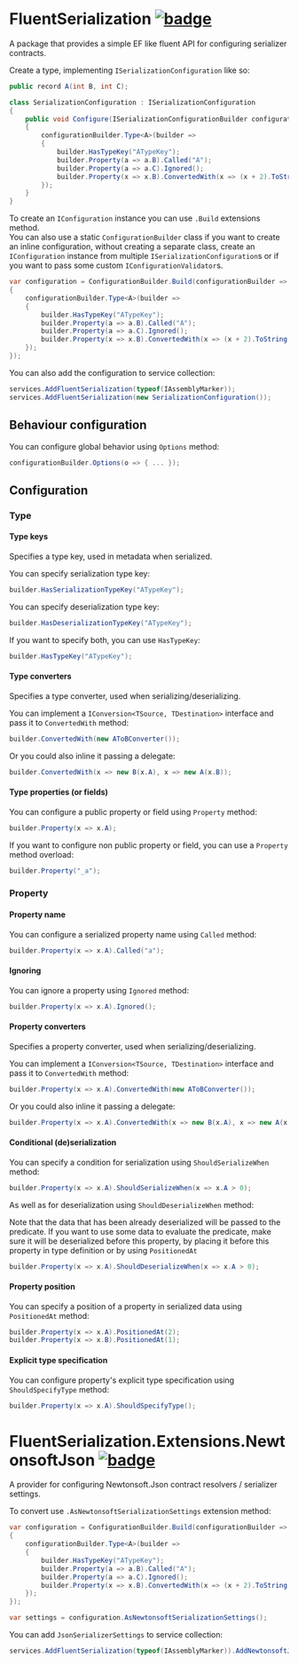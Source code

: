 # FluentSerialization [![badge](https://img.shields.io/nuget/v/ronimizy.FluentSerialization?style=flat-square)](https://www.nuget.org/packages/ronimizy.FluentSerialization/)

A package that provides a simple EF like fluent API for configuring serializer contracts.

Create a type, implementing `ISerializationConfiguration` like so:

```cs
public record A(int B, int C);

class SerializationConfiguration : ISerializationConfiguration
{
    public void Configure(ISerializationConfigurationBuilder configurationBuilder)
    {
        configurationBuilder.Type<A>(builder =>
        {
            builder.HasTypeKey("ATypeKey");
            builder.Property(a => a.B).Called("A");
            builder.Property(a => a.C).Ignored();
            builder.Property(x => x.B).ConvertedWith(x => (x + 2).ToString(), int.Parse);
        });
    }
}
```

To create an `IConfiguration` instance you can use `.Build` extensions method. \
You can also use a static `ConfigurationBuilder` class if you want to create an inline configuration, without creating a
separate class,
create an `IConfiguration` instance from multiple `ISerializationConfiguration`s or if you want to pass some
custom `IConfigurationValidator`s.

```cs
var configuration = ConfigurationBuilder.Build(configurationBuilder =>
{
    configurationBuilder.Type<A>(builder =>
    {
        builder.HasTypeKey("ATypeKey");
        builder.Property(a => a.B).Called("A");
        builder.Property(a => a.C).Ignored();
        builder.Property(x => x.B).ConvertedWith(x => (x + 2).ToString(), int.Parse);
    });
});
```

You can also add the configuration to service collection:

```cs
services.AddFluentSerialization(typeof(IAssemblyMarker));
services.AddFluentSerialization(new SerializationConfiguration());
```

## Behaviour configuration

You can configure global behavior using `Options` method:

```csharp
configurationBuilder.Options(o => { ... });
```

## Configuration

### Type

#### Type keys

Specifies a type key, used in metadata when serialized.

You can specify serialization type key:

```csharp
builder.HasSerializationTypeKey("ATypeKey");
```

You can specify deserialization type key:

```csharp
builder.HasDeserializationTypeKey("ATypeKey");
```

If you want to specify both, you can use `HasTypeKey`:

```csharp
builder.HasTypeKey("ATypeKey");
```

#### Type converters

Specifies a type converter, used when serializing/deserializing.

You can implement a `IConversion<TSource, TDestination>` interface and pass it to `ConvertedWith` method:

```csharp
builder.ConvertedWith(new AToBConverter());
```

Or you could also inline it passing a delegate:

```csharp
builder.ConvertedWith(x => new B(x.A), x => new A(x.B));
```

#### Type properties (or fields)

You can configure a public property or field using `Property` method:

```csharp
builder.Property(x => x.A);
```

If you want to configure non public property or field, you can use a `Property` method overload:

```csharp
builder.Property("_a");
```

### Property

#### Property name

You can configure a serialized property name using `Called` method:

```csharp
builder.Property(x => x.A).Called("a");
```

#### Ignoring

You can ignore a property using `Ignored` method:

```csharp
builder.Property(x => x.A).Ignored();
```

#### Property converters

Specifies a property converter, used when serializing/deserializing.

You can implement a `IConversion<TSource, TDestination>` interface and pass it to `ConvertedWith` method:

```csharp
builder.Property(x => x.A).ConvertedWith(new AToBConverter());
```

Or you could also inline it passing a delegate:

```csharp
builder.Property(x => x.A).ConvertedWith(x => new B(x.A), x => new A(x.B));
```

#### Conditional (de)serialization

You can specify a condition for serialization using `ShouldSerializeWhen` method:

```csharp
builder.Property(x => x.A).ShouldSerializeWhen(x => x.A > 0);
```

As well as for deserialization using `ShouldDeserializeWhen` method:

Note that the data that has been already deserialized will be passed to the predicate.
If you want to use some data to evaluate the predicate, make sure it will be deserialized before this property,
by placing it before this property in type definition or by using `PositionedAt`

```csharp
builder.Property(x => x.A).ShouldDeserializeWhen(x => x.A > 0);
```

#### Property position

You can specify a position of a property in serialized data using `PositionedAt` method:

```csharp
builder.Property(x => x.A).PositionedAt(2);
builder.Property(x => x.B).PositionedAt(1);
```

#### Explicit type specification

You can configure property's explicit type specification using `ShouldSpecifyType` method:

```csharp
builder.Property(x => x.A).ShouldSpecifyType();
```

# FluentSerialization.Extensions.NewtonsoftJson [![badge](https://img.shields.io/nuget/v/ronimizy.FluentSerialization.Extensions.NewtonsoftJson?style=flat-square)](https://www.nuget.org/packages/ronimizy.FluentSerialization.Extensions.NewtonsoftJson/)

A provider for configuring Newtonsoft.Json contract resolvers / serializer settings.

To convert use `.AsNewtonsoftSerializationSettings` extension method:

```cs
var configuration = ConfigurationBuilder.Build(configurationBuilder =>
{
    configurationBuilder.Type<A>(builder =>
    {
        builder.HasTypeKey("ATypeKey");
        builder.Property(a => a.B).Called("A");
        builder.Property(a => a.C).Ignored();
        builder.Property(x => x.B).ConvertedWith(x => (x + 2).ToString(), int.Parse);
    });
});

var settings = configuration.AsNewtonsoftSerializationSettings();
```

You can add `JsonSerializerSettings` to service collection:

```cs
services.AddFluentSerialization(typeof(IAssemblyMarker)).AddNewtonsoftJson();
```
